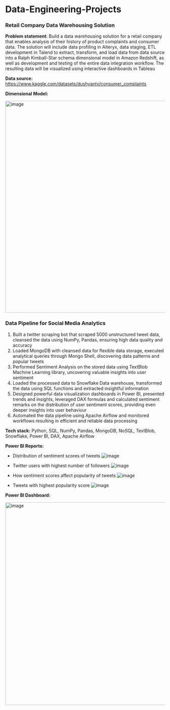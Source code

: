 # Data-Engineering-Projects
### Retail Company Data Warehousing Solution
**Problem statement**: 
Build a data warehousing solution for a retail company that enables analysis of their history of product complaints and consumer data. The solution will include data profiling in Alteryx, data staging, ETL development in Talend to extract, transform, and load data from data source into a Ralph Kimball-Star schema dimensional model in Amazon Redshift, as well as development and testing of the entire data integration workflow. The resulting data will be visualized using interactive dashboards in Tableau

**Data source:** https://www.kaggle.com/datasets/dushyantv/consumer_complaints

**Dimensional Model:**

<img width="667" alt="image" src="https://user-images.githubusercontent.com/113409553/224708273-03091377-d974-4de8-99d5-ca2c6dc84f8e.png">










### Data Pipeline for Social Media Analytics
1. Built a twitter scraping bot that scraped 5000 unstructured tweet data, cleansed the data using NumPy, Pandas, ensuring high data quality and accuracy
2. Loaded MongoDB with cleansed data for flexible data storage, executed analytical queries through Mongo Shell, discovering data patterns and popular tweets
3. Performed Sentiment Analysis on the stored data using TextBlob Machine Learning library, uncovering valuable insights into user sentiment
4. Loaded the processed data to Snowflake Data warehouse, transformed the data using SQL functions and extracted insightful information
5. Designed powerful data visualization dashboards in Power BI, presented trends and insights, leveraged DAX formulas and calculated sentiment remarks on the distribution of user sentiment scores, providing even deeper insights into user behaviour
6. Automated the data pipeline using Apache Airflow and monitored workflows resulting in efficient and reliable data processing

**Tech stack:** Python, SQL, NumPy, Pandas, MongoDB, NoSQL, TextBlob, Snowflake, Power BI, DAX, Apache Airflow

**Power BI Reports:**
- Distribution of sentiment scores of tweets
![image](https://user-images.githubusercontent.com/113409553/224511985-11a94f0c-84d7-43b1-b713-0ab320e5a146.png)

- Twitter users with highest number of followers
![image](https://user-images.githubusercontent.com/113409553/224512059-66cc9651-c47b-4c8b-9207-e45a08c94632.png)

- How sentiment scores affect popularity of tweets
![image](https://user-images.githubusercontent.com/113409553/224512073-4339b7a1-cb72-4f89-be0f-4902068153bc.png)

- Tweets with highest popularity score
![image](https://user-images.githubusercontent.com/113409553/224512086-46ebda95-ea2c-4192-8438-09c29c34a245.png)



**Power BI Dashboard:**

<img width="638" alt="image" src="https://user-images.githubusercontent.com/113409553/224513134-e7285ad5-e3cf-4a4b-87d4-a4aaf74aea63.png">
